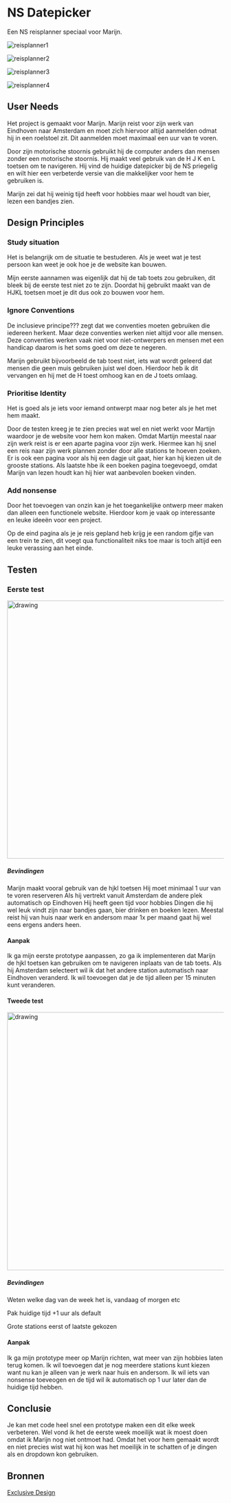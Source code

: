 # NS Datepicker

Een NS reisplanner speciaal voor Marijn.

![reisplanner1](https://user-images.githubusercontent.com/24413936/168117429-765146b7-f2b4-4862-aff8-f1f7e655d1b0.png)

![reisplanner2](https://user-images.githubusercontent.com/24413936/168117422-6e7591ce-df9f-4bfb-a726-863fadf83246.png)

![reisplanner3](https://user-images.githubusercontent.com/24413936/168117413-cbb4f53b-86bd-4789-8a42-5fe3ef83eaa8.png)

![reisplanner4](https://user-images.githubusercontent.com/24413936/168117380-3be7908e-08cf-44f9-8f71-9b1edbaa6287.png)

## User Needs

Het project is gemaakt voor Marijn. Marijn reist voor zijn werk van Eindhoven naar Amsterdam en moet zich hiervoor altijd aanmelden odmat hij in een roelstoel zit. Dit aanmelden moet maximaal een uur van te voren.

Door zijn motorische stoornis gebruikt hij de computer anders dan mensen zonder een motorische stoornis. Hij maakt veel gebruik van de H J K en L toetsen om te navigeren. Hij vind de huidige datepicker bij de NS priegelig en wilt hier een verbeterde versie van die makkelijker voor hem te gebruiken is.

Marijn zei dat hij weinig tijd heeft voor hobbies maar wel houdt van bier, lezen een bandjes zien.

## Design Principles

### Study situation

Het is belangrijk om de situatie te bestuderen. Als je weet wat je test persoon kan weet je ook hoe je de website kan bouwen.

Mijn eerste aannamen was eigenlijk dat hij de tab toets zou gebruiken, dit bleek bij de eerste test niet zo te zijn. Doordat hij gebruikt maakt van de HJKL toetsen moet je dit dus ook zo bouwen voor hem.

### Ignore Conventions

De inclusieve principe??? zegt dat we conventies moeten gebruiken die iedereen herkent. Maar deze conventies werken niet altijd voor alle mensen. Deze conventies werken vaak niet voor niet-ontwerpers en mensen met een handicap daarom is het soms goed om deze te negeren.

Marijn gebruikt bijvoorbeeld de tab toest niet, iets wat wordt geleerd dat mensen die geen muis gebruiken juist wel doen. Hierdoor heb ik dit vervangen en hij met de H toest omhoog kan en de J toets omlaag.

### Prioritise Identity

Het is goed als je iets voor iemand ontwerpt maar nog beter als je het met hem maakt.

Door de testen kreeg je te zien precies wat wel en niet werkt voor Martijn waardoor je de website voor hem kon maken. Omdat Martijn meestal naar zijn werk reist is er een aparte pagina voor zijn werk. Hiermee kan hij snel een reis naar zijn werk plannen zonder door alle stations te hoeven zoeken. Er is ook een pagina voor als hij een dagje uit gaat, hier kan hij kiezen uit de grooste stations. Als laatste hbe ik een boeken pagina toegevoegd, omdat Marijn van lezen houdt kan hij hier wat aanbevolen boeken vinden.

### Add nonsense

Door het toevoegen van onzin kan je het toegankelijke ontwerp meer maken dan alleen een functionele website. Hierdoor kom je vaak op interessante en leuke ideeën voor een project.

Op de eind pagina als je je reis gepland heb krijg je een random gifje van een trein te zien, dit voegt qua functionaliteit niks toe maar is toch altijd een leuke verassing aan het einde.

## Testen

### Eerste test

<img src="https://user-images.githubusercontent.com/24413936/168117695-1b3218dc-b119-4ded-b84c-c2b903d56fff.png" alt="drawing" width="600"/>

##### Bevindingen

Marijn maakt vooral gebruik van de hjkl toetsen
Hij moet minimaal 1 uur van te voren reserveren
Als hij vertrekt vanuit Amsterdam de andere plek automatisch op Eindhoven
Hij heeft geen tijd voor hobbies
Dingen die hij wel leuk vindt zijn naar bandjes gaan, bier drinken en boeken lezen.
Meestal reist hij van huis naar werk en andersom maar 1x per maand gaat hij wel eens ergens
anders heen.

#### Aanpak

Ik ga mijn eerste prototype aanpassen, zo ga ik implementeren dat Marijn de hjkl toetsen kan gebruiken om te navigeren inplaats van de tab toets. Als hij Amsterdam selecteert wil ik dat het andere station automatisch naar Eindhoven veranderd. Ik wil toevoegen dat je de tijd alleen per 15 minuten kunt veranderen.

#### Tweede test

<img src="https://user-images.githubusercontent.com/24413936/168117851-17778ba2-03e9-47c0-9ee6-844af5906107.png" alt="drawing" width="600"/>

##### Bevindingen

Weten welke dag van de week het is, vandaag of morgen etc

Pak huidige tijd +1 uur als default

Grote stations eerst of laatste gekozen

#### Aanpak

Ik ga mijn prototype meer op Marijn richten, wat meer van zijn hobbies laten terug komen. Ik wil toevoegen dat je nog meerdere stations kunt kiezen want nu kan je alleen van je werk naar huis en andersom. Ik wil iets van nonsense toeveogen en de tijd wil ik automatisch op 1 uur later dan de huidige tijd hebben.

## Conclusie

Je kan met code heel snel een prototype maken een dit elke week verbeteren. Wel vond ik het de eerste week moeilijk wat ik moest doen omdat ik Marijn nog niet ontmoet had. Omdat het voor hem gemaakt wordt en niet precies wist wat hij kon was het moeilijk in te schatten of je dingen als en dropdown kon gebruiken.

## Bronnen

[Exclusive Design](https://exclusive-design.vasilis.nl)
